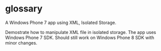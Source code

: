 glossary
========

A Windows Phone 7 app using XML, Isolated Storage.

Demostrate how to manipulate XML file in isolated storage. The app uses Windows Phone 7 SDK. Should still work on Windows Phone 8 SDK with minor changes.
